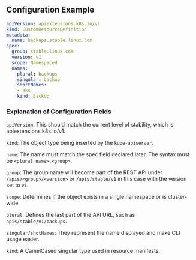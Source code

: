 ## Configuration Example

```yaml
apiVersion: apiextensions.k8s.io/v1
kind: CustomResourceDefinition
metadata:
  name: backups.stable.linux.com
spec:
  group: stable.linux.com
  version: v1
  scope: Namespaced
  names:
    plural: backups
    singular: backup
    shortNames:
    - bks
    kind: BackUp
```

### Explanation of Configuration Fields

`apiVersion`: This should match the current level of stability, which is apiextensions.k8s.io/v1.

`kind`: The object type being inserted by the `kube-apiserver`.

`name`: The name must match the spec field declared later. The syntax must be `<plural name>.<group>`.

`group`: The group name will become part of the REST API under `/apis/<group>/<version>` or `/apis/stable/v1` in this case with the version set to `v1`.

`scope`: Determines if the object exists in a single namespace or is cluster-wide.

`plural`: Defines the last part of the API URL, such as `apis/stable/v1/backups`.

`singular/shotNames`: They represent the name displayed and make CLI usage easier.

`kind`: A CamelCased singular type used in resource manifests.
